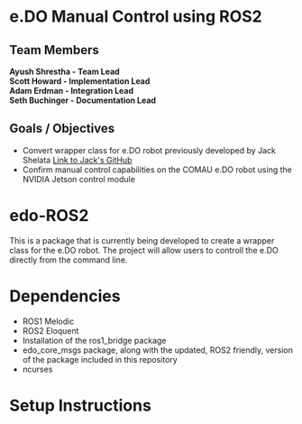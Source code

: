 # e.DO Manual Control using ROS2

## Team Members
**Ayush Shrestha - Team Lead**  
**Scott Howard - Implementation Lead**  
**Adam Erdman - Integration Lead**  
**Seth Buchinger - Documentation Lead**  

## Goals / Objectives
* Convert wrapper class for e.DO robot previously developed by Jack Shelata
[Link to Jack's GitHub](https://github.com/jshelata/eDO_manual_ctrl)
* Confirm manual control capabilities on the COMAU e.DO robot using the NVIDIA Jetson control module

# edo-ROS2

This is a package that is currently being developed to create a wrapper class for the e.DO robot. The project will allow users to controll the e.DO directly from the command line.


# Dependencies

- ROS1 Melodic
- ROS2 Eloquent
- Installation of the ros1_bridge package
- edo_core_msgs package, along with the updated, ROS2 friendly, version of the package included in this repository
- ncurses

# Setup Instructions

